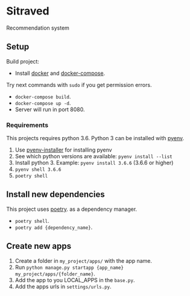 # Sitraved
Recommendation system

## Setup

Build project:
- Install [docker](https://docs.docker.com/engine/install/) and [docker-compose](https://docs.docker.com/compose/install/).

Try next commands with `sudo` if you get permission errors.
- `docker-compose build`.
- `docker-compose up -d`.
- Server will run in port 8080.

### Requirements

This projects requires python 3.6.
Python 3 can be installed with [pyenv](https://github.com/pyenv/pyenv).

1. Use [pyenv-installer](https://github.com/pyenv/pyenv-installer) for installing pyenv
1. See which python versions are available: `pyenv install --list`
1. Install python 3. Example: `pyenv install 3.6.6` (3.6.6 or higher)
1. `pyenv shell 3.6.6`
1. `poetry shell`


## Install new dependencies
This project uses [poetry](https://python-poetry.org/). as a dependency manager.
- `poetry shell`.
- `poetry add {dependency_name}`.


## Create new apps
1) Create a folder in `my_project/apps/` with the app name.
1) Run `python manage.py startapp {app_name} my_project/apps/{folder_name}`.
1) Add the app to you LOCAL_APPS in the `base.py`.
1) Add the apps urls in `settings/urls.py`.



